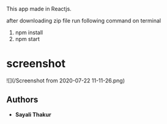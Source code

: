 This app made in Reactjs.

after downloading zip file run following command on terminal
1. npm install
2. npm start

# screenshot
![](/Screenshot from 2020-07-22 11-11-26.png)


## Authors

- **Sayali Thakur** 
